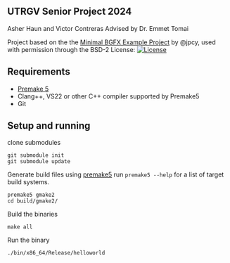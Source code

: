 ## UTRGV Senior Project 2024
Asher Haun and Victor Contreras
Advised by Dr. Emmet Tomai

Project based on the the [Minimal BGFX Example Project](https://github.com/jpcy/bgfx-minimal-example) by @jpcy, used with permission through the BSD-2 License: [![License](https://img.shields.io/badge/license-BSD--2%20clause-blue.svg)](https://bkaradzic.github.io/bgfx/license.html)

## Requirements
- [Premake 5](https://premake.github.io/)
- Clang++, VS22 or other C++ compiler supported by Premake5
- Git

## Setup and running
clone submodules
```
git submodule init
git submodule update
```

Generate build files using [premake5](https://premake.github.io/)
run `premake5 --help` for a list of target build systems.
```
premake5 gmake2
cd build/gmake2/
```

Build the binaries
```
make all
```

Run the binary
```
./bin/x86_64/Release/helloworld
```
